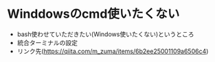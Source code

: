# Winddowsのcmd使いたくない

* bash使わせていただきたい(Windows使いたくない)というところ
* 統合ターミナルの設定
* リンク先(https://qiita.com/m_zuma/items/6b2ee25001109a6506c4)